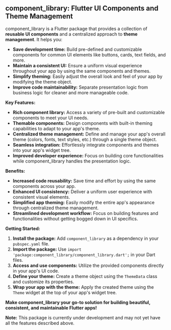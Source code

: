 ## component_library: Flutter UI Components and Theme Management
component_library is a Flutter package that provides a collection of **reusable UI components** and a centralized approach to **theme management**. It helps you:

* **Save development time:** Build pre-defined and customizable components for common UI elements like buttons, cards, text fields, and more.
* **Maintain a consistent UI:** Ensure a uniform visual experience throughout your app by using the same components and themes.
* **Simplify theming:** Easily adjust the overall look and feel of your app by modifying the theme object.
* **Improve code maintainability:** Separate presentation logic from business logic for cleaner and more manageable code.

**Key Features:**

* **Rich component library:** Access a variety of pre-built and customizable components to meet your UI needs.
* **Themable components:** Design components with built-in theming capabilities to adapt to your app's theme.
* **Centralized theme management:** Define and manage your app's overall theme (colors, fonts, text styles, etc.) through a single theme object.
* **Seamless integration:** Effortlessly integrate components and themes into your app's widget tree.
* **Improved developer experience:** Focus on building core functionalities while component_library handles the presentation logic.

**Benefits:**

* **Increased code reusability:** Save time and effort by using the same components across your app.
* **Enhanced UI consistency:** Deliver a uniform user experience with consistent visual elements.
* **Simplified app theming:** Easily modify the entire app's appearance through centralized theme management.
* **Streamlined development workflow:** Focus on building features and functionalities without getting bogged down in UI specifics.

**Getting Started:**

1. **Install the package:** Add `component_library` as a dependency in your `pubspec.yaml` file.
2. **Import the package:** Use `import 'package:component_library/component_library.dart';` in your Dart files.
3. **Access and use components:** Utilize the provided components directly in your app's UI code.
4. **Define your theme:** Create a theme object using the `ThemeData` class and customize its properties.
5. **Wrap your app with the theme:** Apply the created theme using the `Theme` widget at the top of your app's widget tree.

**Make component_library your go-to solution for building beautiful, consistent, and maintainable Flutter apps!**

**Note:** This package is currently under development and may not yet have all the features described above.